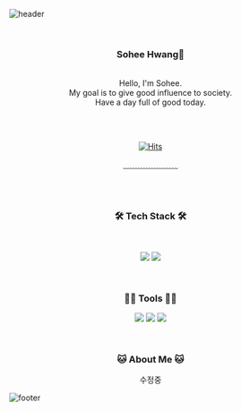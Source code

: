 ![header](https://capsule-render.vercel.app/api?type=waving&&color=gradient&height=100&section=header&fontSize=90)


<div align = "center">

<br/>
<h3>Sohee Hwang🥳</h3><br/>
Hello, I'm Sohee.<br/>
My goal is to give good influence to society.<br/>
Have a day full of good today.


<br/><br/>


[![Hits](https://hits.seeyoufarm.com/api/count/incr/badge.svg?url=https%3A%2F%2Fgithub.com%2FSOHEE990302&count_bg=%23FFD1D1&title_bg=%23FF9494&icon=&icon_color=%23E7E7E7&title=Visit&edge_flat=false)](https://hits.seeyoufarm.com)
<!-- [![Gmail Badge](https://img.shields.io/badge/Gmail-d14836?style=flat-square&logo=Gmail&logoColor=white&link=mailto:jjuhee0913@gmail.com)](mailto:jjuhee0913@gmail.com) -->
<!-- [![Blog Badge](http://img.shields.io/badge/-Blog-green?style=flat-square&logo=Naver&link=https://blog.naver.com/chajuhui123)](https://blog.naver.com/chajuhui123) -->
 
  
﹏﹏﹏﹏﹏﹏﹏

<br/><br/>
 
<h3>🛠️ Tech Stack 🛠️</h3>
 
<br/>

<img src="https://img.shields.io/badge/Java-007396?style=flat-square&logo=Java&logoColor=white"/> <img src="https://img.shields.io/badge/JavaScript-F7DF1E?style=flat-square&logo=JavaScript&logoColor=white"/>

 
<br/>
 <h3> 💪🏼 Tools 💪🏼 </h3>

 <img src="https://img.shields.io/badge/Visual Studio Code-007ACC?style=flat-square&logo=Visual Studio Code&logoColor=white"/> <img src="https://img.shields.io/badge/GitHub-181717?style=flat-square&logo=GitHub&logoColor=white"/> <img src="https://img.shields.io/badge/Eclipse IDE-2C2255?style=flat-square&logo=Eclipse IDE&logoColor=white"/>


</br>
<h3> 🐱 About Me 🐱 </h3>
수정중


<br/>

</div>

![footer](https://capsule-render.vercel.app/api?type=waving&&color=gradient&height=100&section=footer&fontSize=90)



